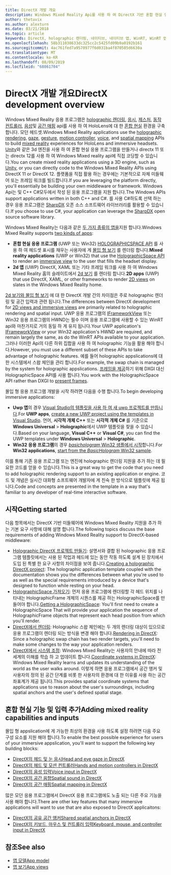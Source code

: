 ```yaml
---
title: DirectX 개발 개요
description: Windows Mixed Reality Api를 사용 하 여 DirectX 기반 혼합 현실 엔진을 직접 구축 합니다.
author: thetuvix
ms.author: alexturn
ms.date: 03/21/2018
ms.topic: article
keywords: DirectX, holographic 렌더링, 네이티브, 네이티브 앱, WinRT, WinRT 앱, 플랫폼 Api, 사용자 지정 엔진, 미들웨어
ms.openlocfilehash: 58b311038633dc325cc2c5425fd09b9a0192b161
ms.sourcegitcommit: 4ac761fed7a9570977f6d031ba4f870585d6630a
ms.translationtype: MT
ms.contentlocale: ko-KR
ms.lasthandoff: 08/09/2019
ms.locfileid: "68861704"
---
```

# <a name="directx-development-overview"></a><span data-ttu-id="6e607-104">DirectX 개발 개요</span><span class="sxs-lookup"><span data-stu-id="6e607-104">DirectX development overview</span></span>


<span data-ttu-id="6e607-105">Windows Mixed Reality 응용 프로그램은 [holographic 렌더링](rendering.md), [응시](gaze.md), [제스처](gestures.md), [동작 컨트롤러](motion-controllers.md), [음성](voice-input.md)및 [공간 매핑](spatial-mapping.md) api를 사용 하 여 HoloLens에 대 한 [혼합 현실](mixed-reality.md) 환경을 구축 합니다. 모던 헤드셋.</span><span class="sxs-lookup"><span data-stu-id="6e607-105">Windows Mixed Reality applications use the [holographic rendering](rendering.md), [gaze](gaze.md), [gesture](gestures.md), [motion controller](motion-controllers.md), [voice](voice-input.md), and [spatial mapping](spatial-mapping.md) APIs to build [mixed reality](mixed-reality.md) experiences for HoloLens and immersive headsets.</span></span> <span data-ttu-id="6e607-106">[Unity](unity-development-overview.md)와 같은 3d 엔진을 사용 하 여 혼합 현실 응용 프로그램을 만들거나 directx 11 또는 directx 12를 사용 하 여 Windows Mixed reality api에 직접 코딩할 수 있습니다.</span><span class="sxs-lookup"><span data-stu-id="6e607-106">You can create mixed reality applications using a 3D engine, such as [Unity](unity-development-overview.md), or you can directly code to the Windows Mixed Reality APIs using DirectX 11 or DirectX 12.</span></span> <span data-ttu-id="6e607-107">플랫폼을 직접 활용 하는 경우에는 기본적으로 자체 미들웨어 또는 프레임 워크를 빌드합니다.</span><span class="sxs-lookup"><span data-stu-id="6e607-107">If you are leveraging the platform directly, you'll essentially be building your own middleware or framework.</span></span> <span data-ttu-id="6e607-108">Windows Api는 및 C++ C#모두에서 작성 된 응용 프로그램을 지원 합니다.</span><span class="sxs-lookup"><span data-stu-id="6e607-108">The Windows APIs support applications written in both C++ and C#.</span></span> <span data-ttu-id="6e607-109">를 사용 C#하도록 선택 하는 경우 응용 프로그램은 [SharpDX](http://sharpdx.org/) 오픈 소스 소프트웨어 라이브러리를 활용할 수 있습니다.</span><span class="sxs-lookup"><span data-stu-id="6e607-109">If you choose to use C#, your application can leverage the [SharpDX](http://sharpdx.org/) open source software library.</span></span>


<span data-ttu-id="6e607-110">Windows Mixed Reality는 다음과 같은 [두 가지 종류의 앱을](app-views.md)지원 합니다.</span><span class="sxs-lookup"><span data-stu-id="6e607-110">Windows Mixed Reality supports [two kinds of apps](app-views.md):</span></span>
* <span data-ttu-id="6e607-111">**혼합 현실 응용 프로그램** (UWP 또는 Win32) [HOLOGRAPHICSPACE API](getting-a-holographicspace.md) 를 사용 하 여 헤드셋 표시를 채우는 사용자에 게 [몰입 형 보기](app-views.md) 를 렌더링 합니다.</span><span class="sxs-lookup"><span data-stu-id="6e607-111">**Mixed reality applications** (UWP or Win32) that use the [HolographicSpace API](getting-a-holographicspace.md) to render an [immersive view](app-views.md) to the user that fills the headset display.</span></span>
* <span data-ttu-id="6e607-112">**2d 앱** (UWP) DirectX, XAML 또는 기타 프레임 워크를 사용 하 여 Windows Mixed Reality 홈의 슬레이트에서 [2d 보기](app-views.md#2d-views) 를 렌더링 합니다.</span><span class="sxs-lookup"><span data-stu-id="6e607-112">**2D apps** (UWP) that use DirectX, XAML, or other frameworks to render [2D views](app-views.md#2d-views) on slates in the Windows Mixed Reality home.</span></span>


<span data-ttu-id="6e607-113">[2d 보기와 몰입 형 보기](app-views.md) 에 대 한 DirectX 개발 간의 차이점은 주로 holographic 렌더링 및 공간 입력과 관련 됩니다.</span><span class="sxs-lookup"><span data-stu-id="6e607-113">The differences between DirectX development for [2D views and immersive views](app-views.md) are primarily related to holographic rendering and spatial input.</span></span> <span data-ttu-id="6e607-114">UWP 응용 프로그램의 [IFrameworkView](https://msdn.microsoft.com/library/windows/apps/windows.applicationmodel.core.iframeworkview.aspx) 또는 Win32 응용 프로그램의 HWND는 필수 이며 응용 프로그램에 사용할 수 있는 WinRT api와 마찬가지로 거의 동일 하 게 유지 됩니다.</span><span class="sxs-lookup"><span data-stu-id="6e607-114">Your UWP application's [IFrameworkView](https://msdn.microsoft.com/library/windows/apps/windows.applicationmodel.core.iframeworkview.aspx) or your Win32 application's HWND are required, and remain largely the same, as do the WinRT APIs available to your application.</span></span> <span data-ttu-id="6e607-115">그러나 이러한 Api의 다른 하위 집합을 사용 하 여 holographic 기능을 활용 해야 합니다.</span><span class="sxs-lookup"><span data-stu-id="6e607-115">However, you must use a different subset of these APIs to take advantage of holographic features.</span></span> <span data-ttu-id="6e607-116">예를 들어 holographic appslications에 대 한 시스템에서 스왑 체인을 관리 합니다.</span><span class="sxs-lookup"><span data-stu-id="6e607-116">For example, the swap chain is managed by the system for holographic appslications.</span></span> <span data-ttu-id="6e607-117">[프레임을 제공](rendering-in-directx.md)하기 위해 DXGI 대신 HolographicSpace API를 사용 합니다.</span><span class="sxs-lookup"><span data-stu-id="6e607-117">You work with the HolographicSpace API rather than DXGI to [present frames](rendering-in-directx.md).</span></span>

<span data-ttu-id="6e607-118">몰입 형 응용 프로그램 개발을 시작 하려면 다음을 수행 합니다.</span><span class="sxs-lookup"><span data-stu-id="6e607-118">To begin developing immersive applications:</span></span>
* <span data-ttu-id="6e607-119">**Uwp 앱**의 경우 [Visual Studio의 템플릿을 사용 하 여 새 uwp 프로젝트를 만듭니다](creating-a-holographic-directx-project.md).</span><span class="sxs-lookup"><span data-stu-id="6e607-119">For **UWP apps**, [create a new UWP project using the templates in Visual Studio](creating-a-holographic-directx-project.md).</span></span> <span data-ttu-id="6e607-120">언어, **시각적 개체 C++**  또는 **시각적 개체 C#** 를 기준으로 **Windows Universal** > **Holographic**에서 UWP 템플릿을 찾을 수 있습니다.</span><span class="sxs-lookup"><span data-stu-id="6e607-120">Based on your language, **Visual C++** or **Visual C#**, you can find the UWP templates under **Windows Universal** > **Holographic**.</span></span>
* <span data-ttu-id="6e607-121">**Win32 응용 프로그램**의 경우 [ *basichologram* Win32 샘플에서 시작](creating-a-holographic-directx-project.md#creating-a-win32-project)합니다.</span><span class="sxs-lookup"><span data-stu-id="6e607-121">For **Win32 applications**, [start from the *BasicHologram* Win32 sample](creating-a-holographic-directx-project.md#creating-a-win32-project).</span></span>

<span data-ttu-id="6e607-122">이를 통해 기존 응용 프로그램 또는 엔진에 holographic 렌더링 지원을 추가 하는 데 필요한 코드를 얻을 수 있습니다.</span><span class="sxs-lookup"><span data-stu-id="6e607-122">This is a great way to get the code that you need to add holographic rendering support to an existing application or engine.</span></span> <span data-ttu-id="6e607-123">코드 및 개념은 실시간 대화형 소프트웨어 개발자에 게 친숙 한 방식으로 템플릿에 제공 됩니다.</span><span class="sxs-lookup"><span data-stu-id="6e607-123">Code and concepts are presented in the template in a way that's familiar to any developer of real-time interactive software.</span></span>


## <a name="getting-started"></a><span data-ttu-id="6e607-124">시작</span><span class="sxs-lookup"><span data-stu-id="6e607-124">Getting started</span></span>

<span data-ttu-id="6e607-125">다음 항목에서는 DirectX 기반 미들웨어에 Windows Mixed Reality 지원을 추가 하는 기본 요구 사항에 대해 설명 합니다.</span><span class="sxs-lookup"><span data-stu-id="6e607-125">The following topics discuss the base requirements of adding Windows Mixed Reality support to DirectX-based middleware:</span></span>

* <span data-ttu-id="6e607-126">[Holographic DirectX 프로젝트 만들기](creating-a-holographic-directx-project.md): 설명서와 결합 된 holographic 응용 프로그램 템플릿에서는 사용 된 작업과 헤드에 있는 동안 작동 하도록 설계 된 장치에서 도입 된 특별 한 요구 사항의 차이점을 보여 줍니다.</span><span class="sxs-lookup"><span data-stu-id="6e607-126">[Creating a holographic DirectX project](creating-a-holographic-directx-project.md): The holographic application template coupled with the documentation shows you the differences between what you're used to as well as the special requirements introduced by a device that's designed to function while resting on your head.</span></span>
* <span data-ttu-id="6e607-127">[HolographicSpace 가져오기](getting-a-holographicspace.md): 먼저 응용 프로그램에 렌더링할 각 헤드 위치를 나타내는 HolographicFrame 개체의 시퀀스를 제공 하는 HolographicSpace를 만들어야 합니다.</span><span class="sxs-lookup"><span data-stu-id="6e607-127">[Getting a HolographicSpace](getting-a-holographicspace.md): You'll first need to create a HolographicSpace That will provide your application the sequence of HolographicFrame objects that represent each head position from which you'll render.</span></span>
* <span data-ttu-id="6e607-128">[DirectX에서 렌더링](rendering-in-directx.md): Holographic 스왑 체인에는 두 개의 렌더링 대상이 있으므로 응용 프로그램이 렌더링 되는 방식을 변경 해야 합니다.</span><span class="sxs-lookup"><span data-stu-id="6e607-128">[Rendering in DirectX](rendering-in-directx.md): Since a holographic swap chain has two render targets, you'll need to make some changes to the way your application renders.</span></span>
* <span data-ttu-id="6e607-129">[DirectX에서 시스템 조정](coordinate-systems-in-directx.md): Windows Mixed Reality는 사용자의 안내에 따라 전 세계의 이해를 학습 하 고 업데이트 합니다.</span><span class="sxs-lookup"><span data-stu-id="6e607-129">[Coordinate systems in DirectX](coordinate-systems-in-directx.md): Windows Mixed Reality learns and updates its understanding of the world as the user walks around.</span></span> <span data-ttu-id="6e607-130">이렇게 하면 응용 프로그램에서 공간 앵커 및 사용자의 정의 된 공간 단계를 비롯 한 사용자의 환경에 대 한 이유를 사용 하는 공간 좌표계가 제공 됩니다.</span><span class="sxs-lookup"><span data-stu-id="6e607-130">This provides spatial coordinate systems that applications use to reason about the user's surroundings, including spatial anchors and the user's defined spatial stage.</span></span>

## <a name="adding-mixed-reality-capabilities-and-inputs"></a><span data-ttu-id="6e607-131">혼합 현실 기능 및 입력 추가</span><span class="sxs-lookup"><span data-stu-id="6e607-131">Adding mixed reality capabilities and inputs</span></span>

<span data-ttu-id="6e607-132">몰입 형 appslication에 게 가능한 최상의 환경을 사용 하도록 설정 하려면 다음 주요 구성 요소를 지원 해야 합니다.</span><span class="sxs-lookup"><span data-stu-id="6e607-132">To enable the best possible experience for users of your immersive appslication, you'll want to support the following key building blocks:</span></span>

* [<span data-ttu-id="6e607-133">DirectX의 헤드 및 눈 응시</span><span class="sxs-lookup"><span data-stu-id="6e607-133">Head and eye gaze in DirectX</span></span>](gaze-in-directx.md)
* [<span data-ttu-id="6e607-134">DirectX의 헤드 및 모션 컨트롤러</span><span class="sxs-lookup"><span data-stu-id="6e607-134">Hands and motion controllers in DirectX</span></span>](hands-and-motion-controllers-in-directx.md)
* [<span data-ttu-id="6e607-135">DirectX의 음성 입력</span><span class="sxs-lookup"><span data-stu-id="6e607-135">Voice input in DirectX</span></span>](voice-input-in-directx.md)
* [<span data-ttu-id="6e607-136">DirectX의 공간 음향</span><span class="sxs-lookup"><span data-stu-id="6e607-136">Spatial sound in DirectX</span></span>](spatial-sound-in-directx.md)
* [<span data-ttu-id="6e607-137">DirectX의 공간 매핑</span><span class="sxs-lookup"><span data-stu-id="6e607-137">Spatial mapping in DirectX</span></span>](spatial-mapping-in-directx.md)


<span data-ttu-id="6e607-138">많은 모던 응용 프로그램에서 DirectX 응용 프로그램에도 노출 되는 다른 주요 기능을 사용 해야 합니다.</span><span class="sxs-lookup"><span data-stu-id="6e607-138">There are other key features that many immersive applications will want to use that are also exposed to DirectX applicaitons:</span></span>

* [<span data-ttu-id="6e607-139">DirectX의 공유 공간 앵커</span><span class="sxs-lookup"><span data-stu-id="6e607-139">Shared spatial anchors in DirectX</span></span>](shared-spatial-anchors-in-directx.md)
* [<span data-ttu-id="6e607-140">DirectX의 키보드, 마우스 및 컨트롤러 입력</span><span class="sxs-lookup"><span data-stu-id="6e607-140">Keyboard, mouse, and controller input in DirectX</span></span>](keyboard,-mouse,-and-controller-input-in-directx.md)

## <a name="see-also"></a><span data-ttu-id="6e607-141">참조</span><span class="sxs-lookup"><span data-stu-id="6e607-141">See also</span></span>
* [<span data-ttu-id="6e607-142">앱 모델</span><span class="sxs-lookup"><span data-stu-id="6e607-142">App model</span></span>](app-model.md)
* [<span data-ttu-id="6e607-143">앱 보기</span><span class="sxs-lookup"><span data-stu-id="6e607-143">App views</span></span>](app-views.md)
